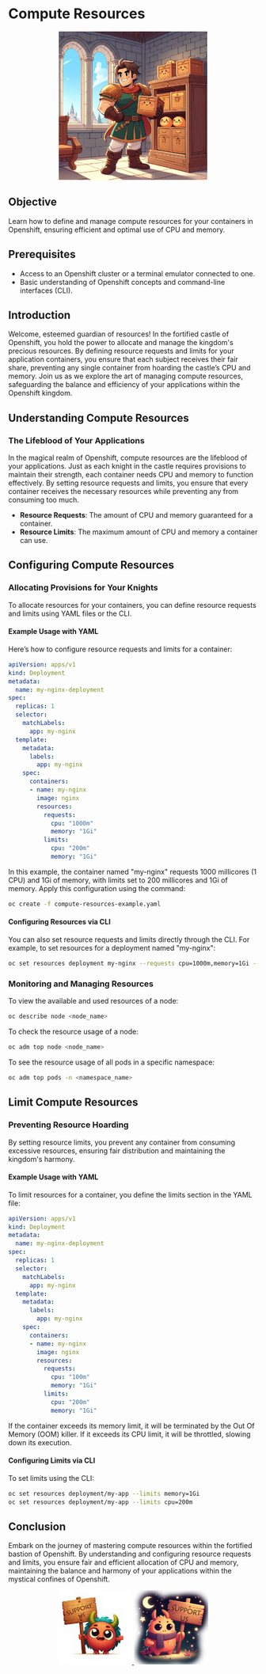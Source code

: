 # Compute Resources

<div style="text-align:center;">
  <img src="https://github.com/Vitrua/images/blob/main/openshift/cresources.jpg?raw=true" alt="compute_resources" width="300" height="300">
</div>

## Objective

Learn how to define and manage compute resources for your containers in Openshift, ensuring efficient and optimal use of CPU and memory.

## Prerequisites

- Access to an Openshift cluster or a terminal emulator connected to one.
- Basic understanding of Openshift concepts and command-line interfaces (CLI).

## Introduction

Welcome, esteemed guardian of resources! In the fortified castle of Openshift, you hold the power to allocate and manage the kingdom's precious resources. By defining resource requests and limits for your application containers, you ensure that each subject receives their fair share, preventing any single container from hoarding the castle’s CPU and memory. Join us as we explore the art of managing compute resources, safeguarding the balance and efficiency of your applications within the Openshift kingdom.

## Understanding Compute Resources

### The Lifeblood of Your Applications

In the magical realm of Openshift, compute resources are the lifeblood of your applications. Just as each knight in the castle requires provisions to maintain their strength, each container needs CPU and memory to function effectively. By setting resource requests and limits, you ensure that every container receives the necessary resources while preventing any from consuming too much.

- **Resource Requests**: The amount of CPU and memory guaranteed for a container.
- **Resource Limits**: The maximum amount of CPU and memory a container can use.

## Configuring Compute Resources

### Allocating Provisions for Your Knights

To allocate resources for your containers, you can define resource requests and limits using YAML files or the CLI.

#### Example Usage with YAML

Here’s how to configure resource requests and limits for a container:

```yaml title="compute-resources-example.yaml"
apiVersion: apps/v1
kind: Deployment
metadata:
  name: my-nginx-deployment
spec:
  replicas: 1
  selector:
    matchLabels:
      app: my-nginx
  template:
    metadata:
      labels:
        app: my-nginx
    spec:
      containers:
      - name: my-nginx
        image: nginx
        resources:
          requests:
            cpu: "1000m"
            memory: "1Gi"
          limits:
            cpu: "200m"
            memory: "1Gi"
```

In this example, the container named "my-nginx" requests 1000 millicores (1 CPU) and 1Gi of memory, with limits set to 200 millicores and 1Gi of memory. Apply this configuration using the command:

```bash
oc create -f compute-resources-example.yaml
```

#### Configuring Resources via CLI

You can also set resource requests and limits directly through the CLI. For example, to set resources for a deployment named "my-nginx":

```bash
oc set resources deployment my-nginx --requests cpu=1000m,memory=1Gi --limits cpu=200m,memory=1Gi
```

### Monitoring and Managing Resources

To view the available and used resources of a node:

```bash
oc describe node <node_name>
```

To check the resource usage of a node:

```bash
oc adm top node <node_name>
```

To see the resource usage of all pods in a specific namespace:

```bash
oc adm top pods -n <namespace_name>
```

## Limit Compute Resources

### Preventing Resource Hoarding

By setting resource limits, you prevent any container from consuming excessive resources, ensuring fair distribution and maintaining the kingdom's harmony.

#### Example Usage with YAML

To limit resources for a container, you define the limits section in the YAML file:

```yaml
apiVersion: apps/v1
kind: Deployment
metadata:
  name: my-nginx-deployment
spec:
  replicas: 1
  selector:
    matchLabels:
      app: my-nginx
  template:
    metadata:
      labels:
        app: my-nginx
    spec:
      containers:
      - name: my-nginx
        image: nginx
        resources:
          requests:
            cpu: "100m"
            memory: "1Gi"
          limits:
            cpu: "200m"
            memory: "1Gi"
```

If the container exceeds its memory limit, it will be terminated by the Out Of Memory (OOM) killer. If it exceeds its CPU limit, it will be throttled, slowing down its execution.

#### Configuring Limits via CLI

To set limits using the CLI:

```bash
oc set resources deployment/my-app --limits memory=1Gi
oc set resources deployment/my-app --limits cpu=200m
```

## Conclusion

Embark on the journey of mastering compute resources within the fortified bastion of Openshift. By understanding and configuring resource requests and limits, you ensure fair and efficient allocation of CPU and memory, maintaining the balance and harmony of your applications within the mystical confines of Openshift.

<div style="text-align:center;">
  <a href="https://patreon.com/Vitrua">
    <img src="https://github.com/Vitrua/images/blob/main/others/supportmonlight.png?raw=true#only-light" alt="wiz" width="150" height="150">
    <img src="https://github.com/Vitrua/images/blob/main/others/supportmon.png?raw=true#only-dark" alt="wiz" width="150" height="150">
  </a>
</div>